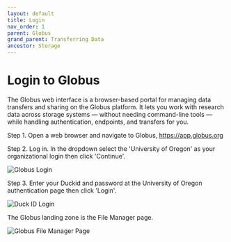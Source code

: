 ```yaml
---
layout: default
title: Login
nav_order: 1
parent: Globus
grand_parent: Transferring Data
ancestor: Storage
---
```


# Login to Globus

The Globus web interface is a browser-based portal for managing data transfers and sharing on the Globus platform. It lets you work with research data across storage systems — without needing command-line tools — while handling authentication, endpoints, and transfers for you.

Step 1. Open a web browser and navigate to Globus, https://app.globus.org

Step 2. Log in. In the dropdown select the 'University of Oregon' as your organizational login then click 'Continue'.

![Globus Login](../../../../../assets/images/globus_org_login.png)

Step 3. Enter your Duckid and password at the University of Oregon authentication page then click 'Login'.

![Duck ID Login](../../../../../assets/images/globus_uo_shibb.png)

The Globus landing zone is the File Manager page.

![Globus File Manager Page](../../../../../assets/images/globus_default_filemanager.png)
